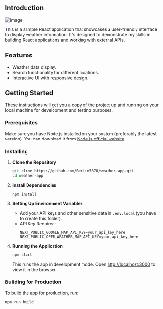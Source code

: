 ## Introduction

![image](https://github.com/BenLim5878/weather-app/assets/77265089/7d3c945f-c9cf-4308-8f5e-81283ee1eff2)

This is a sample React application that showcases a user-friendly interface to display weather information. It's designed to demonstrate my skills in building React applications and working with external APIs.
## Features
- Weather data display.
- Search functionality for different locations.
- Interactive UI with responsive design.
## Getting Started
These instructions will get you a copy of the project up and running on your local machine for development and testing purposes.
### Prerequisites
Make sure you have Node.js installed on your system (preferably the latest version). You can download it from [Node.js official website](https://nodejs.org/).

### Installing
1. **Clone the Repository**
    ```bash
    git clone https://github.com/BenLim5878/weather-app.git
    cd weather-app
    ```

2. **Install Dependencies**
    ```bash
    npm install
    ```

3. **Setting Up Environment Variables**
    - Add your API keys and other sensitive data in `.env.local` (you have to create this folder).
    - API Key Required:
      ```env
      NEXT_PUBLIC_GOOGLE_MAP_API_KEY=your_api_key_here
      NEXT_PUBLIC_OPEN_WEATHER_MAP_API_KEY=your_api_key_here
      ```

4. **Running the Application**
    ```bash
    npm start
    ```
    This runs the app in development mode. Open [http://localhost:3000](http://localhost:3000) to view it in the browser.

### Building for Production
To build the app for production, run:
```bash
npm run build
